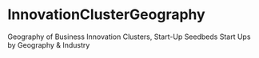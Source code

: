 # InnovationClusterGeography
Geography of Business Innovation Clusters, Start-Up Seedbeds
Start Ups by Geography & Industry


